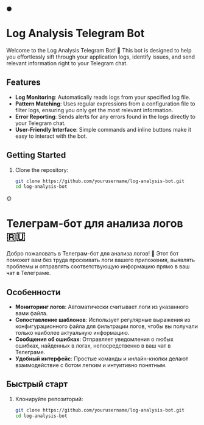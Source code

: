 :new_moon:
# Log Analysis Telegram Bot

Welcome to the Log Analysis Telegram Bot! 🚀 This bot is designed to help you effortlessly sift through your application logs, identify issues, and send relevant information right to your Telegram chat.

## Features

- **Log Monitoring**: Automatically reads logs from your specified log file.
- **Pattern Matching**: Uses regular expressions from a configuration file to filter logs, ensuring you only get the most relevant information.
- **Error Reporting**: Sends alerts for any errors found in the logs directly to your Telegram chat.
- **User-Friendly Interface**: Simple commands and inline buttons make it easy to interact with the bot.

## Getting Started

1. Clone the repository:
   ```bash
   git clone https://github.com/yourusername/log-analysis-bot.git
   cd log-analysis-bot

:sun_with_face:
# Телеграм-бот для анализа логов 🇷🇺

Добро пожаловать в Телеграм-бот для анализа логов! 🚀 Этот бот поможет вам без труда просеивать логи вашего приложения, выявлять проблемы и отправлять соответствующую информацию прямо в ваш чат в Телеграме.

## Особенности

- **Мониторинг логов**: Автоматически считывает логи из указанного вами файла.
- **Сопоставление шаблонов**: Использует регулярные выражения из конфигурационного файла для фильтрации логов, чтобы вы получали только наиболее актуальную информацию.
- **Сообщения об ошибках**: Отправляет уведомления о любых ошибках, найденных в логах, непосредственно в ваш чат в Телеграме.
- **Удобный интерфейс**: Простые команды и инлайн-кнопки делают взаимодействие с ботом легким и интуитивно понятным.

## Быстрый старт

1. Клонируйте репозиторий:
   ```bash
   git clone https://github.com/yourusername/log-analysis-bot.git
   cd log-analysis-bot

